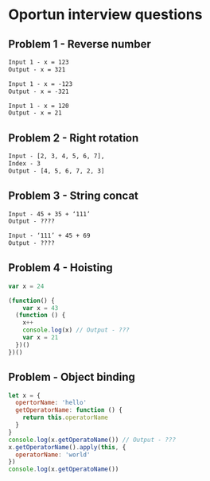 # Oportun interview questions

## Problem 1 - Reverse number

```txt
Input 1 - x = 123
Output - x = 321

Input 1 - x = -123
Output - x = -321

Input 1 - x = 120
Output - x = 21
```

## Problem 2 - Right rotation

```txt
Input - [2, 3, 4, 5, 6, 7], 
Index - 3
Output - [4, 5, 6, 7, 2, 3]
```

## Problem 3 - String concat 

```txt
Input - 45 + 35 + ‘111’
Output - ????  

Input - ‘111’ + 45 + 69
Output - ???? 
```

## Problem 4 - Hoisting

```js
var x = 24

(function() {
	var x = 43
  (function () {
    x++
    console.log(x) // Output - ???
    var x = 21
  })()
})()
```

## Problem - Object binding

```js
let x = {
  opertorName: 'hello'
  getOperatorName: function () {
    return this.operatorName
  }
}
console.log(x.getOperatoName()) // Output - ???
x.getOperatorName().apply(this, {
  operatorName: 'world'
})
console.log(x.getOperatoName())
```